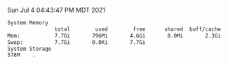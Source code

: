Sun Jul  4 04:43:47 PM MDT 2021
```bash
System Memory
               total        used        free      shared  buff/cache   available
Mem:           7.7Gi       796Mi       4.6Gi       8.0Mi       2.3Gi       6.6Gi
Swap:          7.7Gi       0.0Ki       7.7Gi
System Storage
578M	.
```
